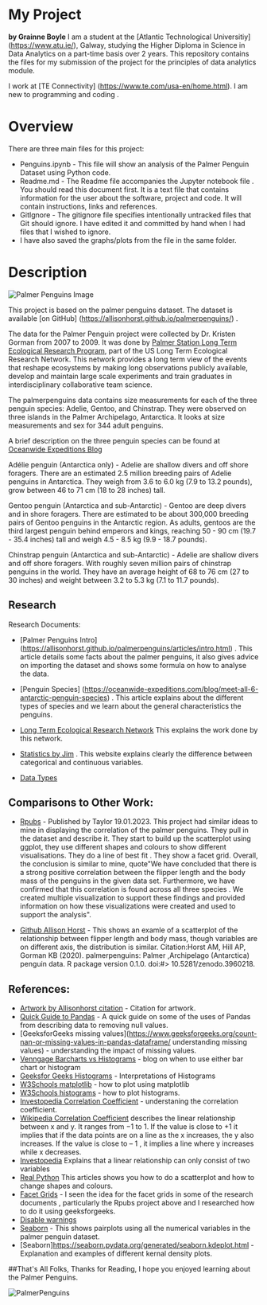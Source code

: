 # My Project

**by Grainne Boyle**
I am a student at the [Atlantic Technological Universitiy] (https://www.atu.ie/), Galway, studying the Higher Diploma in Science in Data Analytics on a part-time basis over 2 years.  This repository contains the files for  my submission of the project for the principles of data analytics module.

I work at [TE Connectivity] (https://www.te.com/usa-en/home.html). I am new to programming and coding .

# Overview

There are three main files for this project:

* Penguins.ipynb - This file will show an analysis of the Palmer Penguin Dataset using Python code. 
* Readme.md -  The Readme file accompanies the Jupyter notebook file . You should read this document first. It is a text file that contains information for the user about the software, project and code. It will contain instructions, links and references.
* GitIgnore - The gitignore file specifies intentionally untracked files that Git should ignore. I have edited it and committed by hand when I had files that I wished to ignore. 
* I have also saved the graphs/plots from the file in the same folder.

# Description

![Palmer Penguins Image](https://allisonhorst.github.io/palmerpenguins/logo.png)

This project is based on the palmer penguins dataset.  The dataset is available [on GitHub] (https://allisonhorst.github.io/palmerpenguins/) .  

The data for the Palmer Penguin project were collected by Dr. Kristen Gorman from 2007 to 2009. It was done by [Palmer Station Long Term Ecological Research Program](https://pallter.marine.rutgers.edu/), part of the US Long Term Ecological Research Network. This network provides a long term view of the events that reshape ecosystems by making long observations publicly available, develop and maintain large scale experiments and train graduates in interdisciplinary collaborative team science.  

The palmerpenguins data contains size measurements for each of the three penguin species: Adelie, Gentoo, and Chinstrap. They were observed on three islands in the Palmer Archipelago, Antarctica. It looks at size measurements and sex for 344 adult penguins.  

A brief description on the three penguin species can be found at [Oceanwide Expeditions Blog](https://oceanwide-expeditions.com/blog/meet-all-6-antarctic-penguin-species)

Adélie penguin (Antarctica only) - Adelie are shallow divers and off shore foragers. There are an estimated 2.5 million breeding pairs of Adelie penguins in Antarctica. They weigh from 3.6 to 6.0 kg (7.9 to 13.2 pounds), grow between 46 to 71 cm (18 to 28 inches) tall.

Gentoo penguin (Antarctica and sub-Antarctic) - Gentoo are deep divers and in shore foragers. There are estimated to be about  300,000 breeding pairs of Gentoo penguins in the Antarctic region. As adults, gentoos are the third largest penguin behind emperors and kings, reaching 50 - 90 cm (19.7 - 35.4 inches) tall and weigh 4.5 - 8.5 kg (9.9 - 18.7 pounds). 
 
Chinstrap penguin (Antarctica and sub-Antarctic) - Adelie are shallow divers and off shore foragers. With roughly seven million pairs of chinstrap penguins in the world. They have an average height of 68 to 76 cm (27 to 30 inches) and weight between 3.2 to 5.3 kg (7.1 to 11.7 pounds). 













## Research

Research Documents:
 
* [Palmer Penguins Intro] (https://allisonhorst.github.io/palmerpenguins/articles/intro.html) . This article details some facts about the palmer penguins, it also gives advice on importing the dataset and shows some formula on how to analyse the data.
 
* [Penguin Species] (https://oceanwide-expeditions.com/blog/meet-all-6-antarctic-penguin-species) . This article explains about the different types of species and we learn about the general characteristics the penguins. 

* [Long Term Ecological Research Network]( https://lternet.edu/) This explains the work done by this network.
* [Statistics by Jim](https://statisticsbyjim.com/basics/discrete-vs-continuous-data/) . This website explains clearly the difference between categorical and continuous variables.

* [Data Types](https://www.w3schools.com/python/python_datatypes.asp)


## Comparisons to Other Work:

* [Rpubs](https://rpubs.com/TEHoule/PalmerPenguinPlayground) - Published by Taylor 19.01.2023. This project had similar ideas to mine in displaying the correlation of the palmer penguins. They pull in the dataset and describe it. They start to build up the scatterplot using ggplot, they use different shapes and colours to show different visualisations. They do a line of best fit . They show a facet grid. Overall, the conclusion is similar to mine, quote"We have concluded that there is a strong positive correlation between the flipper length and the body mass of the penguins in the given data set. Furthermore, we have confirmed that this correlation is found across all three species . We created multiple visualization to support these findings and provided information on how these visualizations were created and used to support the analysis".

* [Github Allison Horst](https://allisonhorst.github.io/palmerpenguins/articles/intro.html#highlights) - This shows an examle of a scatterplot of the relationship between flipper length and body mass, though variables are on different axis, the distribution is similar. Citation:Horst AM, Hill AP, Gorman KB (2020). palmerpenguins: Palmer ,Archipelago (Antarctica) penguin data. R package version 0.1.0. doi:#>   10.5281/zenodo.3960218.


## References:
* [Artwork by Allisonhorst citation](https://allisonhorst.github.io/palmerpenguins/articles/art.html) - Citation for artwork.
* [Quick Guide to Pandas](https://pandas.pydata.org/docs/user_guide/10min.html) - A quick guide on some of the uses of Pandas from describing data to removing null values.
* [GeeksforGeeks missing values](https://www.geeksforgeeks.org/count-nan-or-missing-values-in-pandas-dataframe/ understanding missing values) - understanding the impact of missing values.
* [Venngage Barcharts vs Histograms](https://venngage.com/blog/bar-charts-vs-histograms/#:~:text=Although%20histograms%20and%20bar%20charts,of%20variables%20in%20a%20dataset) - blog on when to use either bar chart or histogram
* [Geeksfor Geeks Histograms](https://www.geeksforgeeks.org/interpretations-of-histogram/) - Interpretations of Histograms
* [W3Schools matplotlib](https://www.w3schools.com/python/matplotlib_pyplot.asp) - how to plot using matplotlib
* [W3Schools histograms](https://www.w3schools.com/python/matplotlib_histograms.asp) - how to plot histograms.
* [Investopedia Correlation Coefficient](https://www.investopedia.com/terms/c/correlationcoefficient.asp) - understaning the correlation coefficient.
* [Wikipedia Correlation Coefficient](https://en.wikipedia.org/wiki/Pearson_correlation_coefficient) describes the linear relationship between x and y. It ranges from −1 to 1. If the value is close to +1 it implies that  if the data points are on a line as the x increases, the y also increases. If the value is close to – 1 , it implies a line where y increases while x decreases.
* [Investopedia](https://www.investopedia.com/terms/l/linearrelationship.asp) Explains that a linear relationship can only consist of two variables
* [Real Python](https://realpython.com/visualizing-python-plt-scatter/) This articles shows you how to do a scatterplot and how to change shapes and colours.
* [Facet Grids](https://www.geeksforgeeks.org/python-seaborn-facetgrid-method/) - I seen the idea for the facet grids in some of the research documents , particularly the Rpubs project above and I researched how to do it using geeksforgeeks.
* [Disable warnings](https://www.geeksforgeeks.org/how-to-disable-python-warnings/)
* [Seaborn](https://seaborn.pydata.org/generated/seaborn.pairplot.html) - This shows pairplots using all the numerical variables in the palmer penguin dataset.
* [Seaborn]https://seaborn.pydata.org/generated/seaborn.kdeplot.html - Explanation and examples of different kernal density plots.












##That's All Folks, Thanks for Reading, I hope you enjoyed learning about the Palmer Penguins.

![PalmerPenguins](https://allisonhorst.github.io/palmerpenguins/reference/figures/lter_penguins.png)